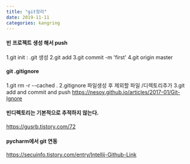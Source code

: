 ```yaml
---
title: "git정리"
date: 2019-11-11
categories: kangring
---
```




#### 빈 프로젝트 생성 해서 push
1.git init  :  .git 생성
2.git add 
3.git commit -m 'first'
4.git origin master

#### git .gitignore
1.git rm -r --cached .
2.gitignore 파일생성 후 제외할 파일 /디렉토리추가
3.git add and commit and push
https://nesoy.github.io/articles/2017-01/Git-Ignore


#### 빈디렉토리는 기본적으로 추적하지 않는다.
https://gusrb.tistory.com/72

#### pycharm에서 git 연동
https://secuinfo.tistory.com/entry/Intellij-Github-Link

